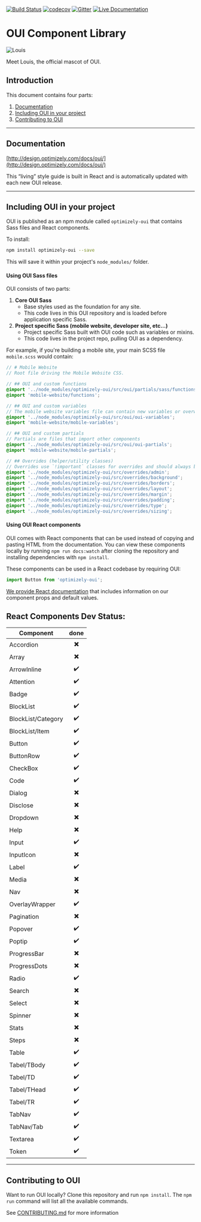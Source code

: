 [![Build Status](https://travis-ci.org/optimizely/oui.svg?branch=devel)](https://travis-ci.org/optimizely/oui)
[![codecov](https://codecov.io/gh/optimizely/oui/branch/devel/graph/badge.svg)](https://codecov.io/gh/optimizely/oui)
[![Gitter](https://badges.gitter.im/optimizely/oui.svg)](https://gitter.im/optimizely/oui?utm_source=badge&utm_medium=badge&utm_campaign=pr-badge)
[![Live Documentation](https://img.shields.io/badge/documentation-live-blue.svg)](http://design.optimizely.com/docs/oui/)

# OUI Component Library

![Louis](https://raw.githubusercontent.com/optimizely/oui/devel/assets/louis.gif)

Meet Louis, the official mascot of OUI.


## Introduction

This document contains four parts:

1. [Documentation](#documentation)
2. [Including OUI in your project](#including-oui-in-your-project)
3. [Contributing to OUI](#contributing-to-oui)

***

## Documentation

[http://design.optimizely.com/docs/oui/](http://design.optimizely.com/docs/oui/)

This “living” style guide is built in React and is automatically updated with each new OUI release.

***

## Including OUI in your project

OUI is published as an npm module called `optimizely-oui` that contains Sass files and React components.

To install:

```bash
npm install optimizely-oui --save
```

This will save it within your project's `node_modules/` folder.

#### Using OUI Sass files

OUI consists of two parts:

1. **Core OUI Sass**
    - Base styles used as the foundation for any site.
    - This code lives in this OUI repository and is loaded before application specific Sass.
2. **Project specific Sass (mobile website, developer site, etc…)**
    - Project specific Sass built with OUI code such as variables or mixins.
    - This code lives in the project repo, pulling OUI as a dependency.

For example, if you're building a mobile site, your main SCSS file `mobile.scss` would contain:

```scss
// # Mobile Website
// Root file driving the Mobile Website CSS.

// ## OUI and custom functions
@import '../node_modules/optimizely-oui/src/oui/partials/sass/functions';
@import 'mobile-website/functions';

// ## OUI and custom variables
// The mobile website variables file can contain new variables or overwrite existing variables.
@import '../node_modules/optimizely-oui/src/oui/oui-variables';
@import 'mobile-website/mobile-variables';

// ## OUI and custom partials
// Partials are files that import other components
@import '../node_modules/optimizely-oui/src/oui/oui-partials';
@import 'mobile-website/mobile-partials';

// ## Overrides (helper/utility classes)
// Overrides use `!important` classes for overrides and should always be loaded last.
@import '../node_modules/optimizely-oui/src/overrides/admin';
@import '../node_modules/optimizely-oui/src/overrides/background';
@import '../node_modules/optimizely-oui/src/overrides/borders';
@import '../node_modules/optimizely-oui/src/overrides/layout';
@import '../node_modules/optimizely-oui/src/overrides/margin';
@import '../node_modules/optimizely-oui/src/overrides/padding';
@import '../node_modules/optimizely-oui/src/overrides/type';
@import '../node_modules/optimizely-oui/src/overrides/sizing';
```

#### Using OUI React components

OUI comes with React components that can be used instead of copying and pasting HTML from the documentation. You can view these components locally by running `npm run docs:watch` after cloning the repository and installing dependencies with `npm install`.

These components can be used in a React codebase by requiring OUI:

```js
import Button from 'optimizely-oui';
```

[We provide React documentation](http://design.optimizely.com/docs/oui/) that includes information on our component props and default values.

## React Components Dev Status:

| Component        | done           
| ------------- |:-------------:| 
| Accordion     | :heavy_multiplication_x: |  
| Array     | :heavy_multiplication_x:     |   
| ArrowInline | :heavy_check_mark:    |     
| Attention | :heavy_check_mark:    |     
| Badge | :heavy_check_mark:    | 
| BlockList | :heavy_check_mark:    |         
| BlockList/Category | :heavy_check_mark:    |     
| BlockList/Item | :heavy_check_mark:    |     
| Button | :heavy_check_mark:    |     
| ButtonRow | :heavy_check_mark:    |     
| CheckBox | :heavy_check_mark:    |     
| Code | :heavy_check_mark:    |     
| Dialog | :heavy_multiplication_x:   |     
| Disclose | :heavy_multiplication_x:     |     
| Dropdown | :heavy_multiplication_x:    |     
| Help | :heavy_multiplication_x:    |     
| Input | :heavy_check_mark:    |     
| InputIcon | :heavy_multiplication_x:   |  
| Label | :heavy_check_mark:    |   
| Media | :heavy_multiplication_x:    |        
| Nav | :heavy_multiplication_x:    |   
| OverlayWrapper | :heavy_check_mark:    |   
| Pagination | :heavy_multiplication_x:   |   
| Popover | :heavy_check_mark:    |   
| Poptip | :heavy_check_mark:    |   
| ProgressBar | :heavy_multiplication_x:    |   
| ProgressDots | :heavy_multiplication_x:     |   
| Radio | :heavy_check_mark:    |   
| Search | :heavy_multiplication_x:     |   
| Select | :heavy_multiplication_x:     |   
| Spinner | :heavy_multiplication_x:     |   
| Stats | :heavy_multiplication_x:     |   
| Steps | :heavy_multiplication_x:     |   
| Table | :heavy_check_mark:    |   
| Tabel/TBody | :heavy_check_mark:    |   
| Tabel/TD | :heavy_check_mark:    |   
| Tabel/THead | :heavy_check_mark:    |   
| Tabel/TR | :heavy_check_mark:    |   
| TabNav | :heavy_check_mark:    |   
| TabNav/Tab | :heavy_check_mark:    |   
| Textarea | :heavy_check_mark:    |   
| Token | :heavy_check_mark:    |   

***

## Contributing to OUI

Want to run OUI locally? Clone this repository and run `npm install`. The `npm run` command will list all the available commands.

See [CONTRIBUTING.md](CONTRIBUTING.md) for more information
